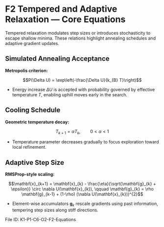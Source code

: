 # F2 Tempered and Adaptive Relaxation — Core Equations

Tempered relaxation modulates step sizes or introduces stochasticity to escape shallow minima. These relations highlight annealing schedules and adaptive gradient updates.

## Simulated Annealing Acceptance
**Metropolis criterion:**

$$P(\Delta U) = \exp\left(-\frac{\Delta U}{k_{B} T}\right)$$

- Energy increase $\Delta U$ is accepted with probability governed by effective temperature $T$, enabling uphill moves early in the search.

## Cooling Schedule
**Geometric temperature decay:**

$$T_{k+1} = \alpha T_{k}, \qquad 0 < \alpha < 1$$

- Temperature parameter decreases gradually to focus exploration toward local refinement.

## Adaptive Step Size
**RMSProp-style scaling:**

$$\mathbf{x}_{k+1} = \mathbf{x}_{k} - \frac{\eta}{\sqrt{\mathbf{g}_{k} + \epsilon}} \circ \nabla U(\mathbf{x}_{k}), \qquad \mathbf{g}_{k} = \rho \mathbf{g}_{k-1} + (1-\rho) (\nabla U(\mathbf{x}_{k}))^{2}$$

- Element-wise accumulators $\mathbf{g}_{k}$ rescale gradients using past information, tempering step sizes along stiff directions.

File ID: K1-P1-C6-O2-F2-Equations
